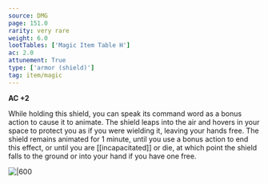 ```yaml
---
source: DMG
page: 151.0
rarity: very rare
weight: 6.0
lootTables: ['Magic Item Table H']
ac: 2.0
attunement: True
type: ['armor (shield)']
tag: item/magic
---
```


**AC +2**

While holding this shield, you can speak its command word as a bonus action to cause it to animate. The shield leaps into the air and hovers in your space to protect you as if you were wielding it, leaving your hands free. The shield remains animated for 1 minute, until you use a bonus action to end this effect, or until you are [[incapacitated]] or die, at which point the shield falls to the ground or into your hand if you have one free.


![|600](https://5e.tools/img/items/DMG/Animated%20Shield.jpg)